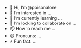 - 👋 Hi, I’m @poisonalone
- 👀 I’m interested in ...
- 🌱 I’m currently learning ...
- 💞️ I’m looking to collaborate on ...
- 📫 How to reach me ...
- 😄 Pronouns: ...
- ⚡ Fun fact: ...

<!---
poisonalone/poisonalone is a ✨ special ✨ repository because its `README.md` (this file) appears on your GitHub profile.
You can click the Preview link to take a look at your changes.
--->
